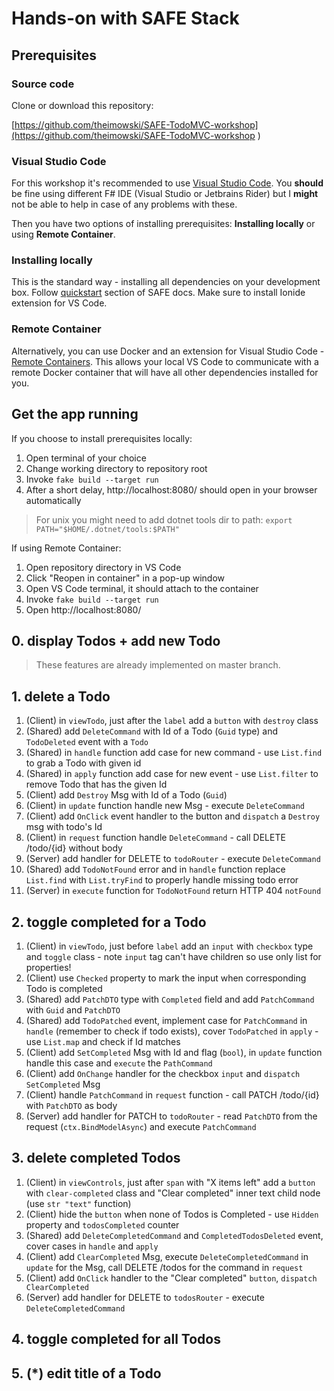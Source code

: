 # Hands-on with SAFE Stack

## Prerequisites

### Source code

Clone or download this repository: 

[https://github.com/theimowski/SAFE-TodoMVC-workshop](https://github.com/theimowski/SAFE-TodoMVC-workshop
)

### Visual Studio Code

For this workshop it's recommended to use [Visual Studio Code](https://code.visualstudio.com/download). You **should** be fine using different F# IDE (Visual Studio or Jetbrains Rider) but I **might** not be able to help in case of any problems with these.

Then you have two options of installing prerequisites: **Installing locally** or using **Remote Container**.

### Installing locally

This is the standard way - installing all dependencies on your development box. Follow [quickstart](https://safe-stack.github.io/docs/quickstart/) section of SAFE docs. Make sure to install Ionide extension for VS Code.

### Remote Container

Alternatively, you can use Docker and an extension for Visual Studio Code - [Remote Containers](https://marketplace.visualstudio.com/items?itemName=ms-vscode-remote.remote-containers). This allows your local VS Code to communicate with a remote Docker container that will have all other dependencies installed for you.

## Get the app running

If you choose to install prerequisites locally:

1. Open terminal of your choice
1. Change working directory to repository root
1. Invoke `fake build --target run`
1. After a short delay, http://localhost:8080/ should open in your browser automatically

> For unix you might need to add dotnet tools dir to path: `export PATH="$HOME/.dotnet/tools:$PATH"`

If using Remote Container:

1. Open repository directory in VS Code
1. Click "Reopen in container" in a pop-up window
1. Open VS Code terminal, it should attach to the container
1. Invoke `fake build --target run`
1. Open http://localhost:8080/

## 0. display Todos + add new Todo

> These features are already implemented on master branch.

## 1. delete a Todo

1. (Client) in `viewTodo`, just after the `label` add a `button` with `destroy` class
1. (Shared) add `DeleteCommand` with Id of a Todo (`Guid` type) and `TodoDeleted` event with a `Todo`
1. (Shared) in `handle` function add case for new command - use `List.find` to grab a Todo with given id
1. (Shared) in `apply` function add case for new event - use `List.filter` to remove Todo that has the given Id
1. (Client) add `Destroy` Msg with Id of a Todo (`Guid`)
1. (Client) in `update` function handle new Msg - execute `DeleteCommand`
1. (Client) add `OnClick` event handler to the button and `dispatch` a `Destroy` msg with todo's Id
1. (Client) in `request` function handle `DeleteCommand` - call DELETE /todo/{id} without body
1. (Server) add handler for DELETE to `todoRouter` - execute `DeleteCommand`
1. (Shared) add `TodoNotFound` error and in `handle` function replace `List.find` with `List.tryFind` to properly handle missing todo error
1. (Server) in `execute` function for `TodoNotFound` return HTTP 404 `notFound`

## 2. toggle completed for a Todo

1. (Client) in `viewTodo`, just before `label` add an `input` with `checkbox` type and `toggle` class - note `input` tag can't have children so use only list for properties!
1. (Client) use `Checked` property to mark the input when corresponding Todo is completed
1. (Shared) add `PatchDTO` type with `Completed` field and add `PatchCommand` with `Guid` and `PatchDTO`
1. (Shared) add `TodoPatched` event, implement case for `PatchCommand` in `handle` (remember to check if todo exists), cover `TodoPatched` in `apply` - use `List.map` and check if Id matches
1. (Client) add `SetCompleted` Msg with Id and flag (`bool`), in `update` function handle this case and `execute` the `PathCommand`
1. (Client) add `OnChange` handler for the checkbox `input` and `dispatch` `SetCompleted` Msg
1. (Client) handle `PatchCommand` in `request` function - call PATCH /todo/{id} with `PatchDTO` as body
1. (Server) add handler for PATCH to `todoRouter` - read `PatchDTO` from the request (`ctx.BindModelAsync`) and execute `PatchCommand`

## 3. delete completed Todos

1. (Client) in `viewControls`, just after `span` with "X items left" add a `button` with `clear-completed` class and "Clear completed" inner text child node (use `str "text"` function)
1. (Client) hide the `button` when none of Todos is Completed - use `Hidden` property and `todosCompleted` counter
1. (Shared) add `DeleteCompletedCommand` and `CompletedTodosDeleted` event, cover cases in `handle` and `apply`
1. (Client) add `ClearCompleted` Msg, execute `DeleteCompletedCommand` in `update` for the Msg, call DELETE /todos for the command in `request`
1. (Client) add `OnClick` handler to the "Clear completed" `button`, `dispatch ClearCompleted`
1. (Server) add handler for DELETE to `todosRouter` - execute `DeleteCompletedCommand`

## 4. toggle completed for all Todos

## 5. (*) edit title of a Todo